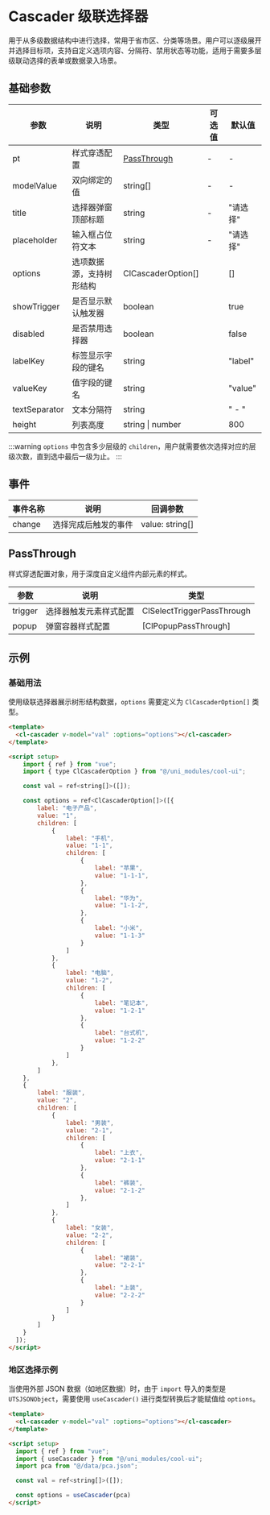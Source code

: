# Cascader 级联选择器

用于从多级数据结构中进行选择，常用于省市区、分类等场景。用户可以逐级展开并选择目标项，支持自定义选项内容、分隔符、禁用状态等功能，适用于需要多层级联动选择的表单或数据录入场景。

## 基础参数

| 参数          | 说明                     | 类型                        | 可选值 | 默认值   |
| ------------- | ------------------------ | --------------------------- | ------ | -------- |
| pt            | 样式穿透配置             | [PassThrough](#passthrough) | -      | -        |
| modelValue    | 双向绑定的值             | string[]                    | -      | -        |
| title         | 选择器弹窗顶部标题       | string                      | -      | "请选择" |
| placeholder   | 输入框占位符文本         | string                      | -      | "请选择" |
| options       | 选项数据源，支持树形结构 | ClCascaderOption[]          |        | []       |
| showTrigger   | 是否显示默认触发器       | boolean                     |        | true     |
| disabled      | 是否禁用选择器           | boolean                     |        | false    |
| labelKey      | 标签显示字段的键名       | string                      |        | "label"  |
| valueKey      | 值字段的键名             | string                      |        | "value"  |
| textSeparator | 文本分隔符               | string                      |        | " - "    |
| height        | 列表高度                 | string \| number            |        | 800      |

:::warning
`options` 中包含多少层级的 `children`，用户就需要依次选择对应的层级次数，直到选中最后一级为止。
:::

## 事件

| 事件名称 | 说明                 | 回调参数        |
| -------- | -------------------- | --------------- |
| change   | 选择完成后触发的事件 | value: string[] |

## PassThrough

样式穿透配置对象，用于深度自定义组件内部元素的样式。

| 参数    | 说明                   | 类型                       |
| ------- | ---------------------- | -------------------------- |
| trigger | 选择器触发元素样式配置 | ClSelectTriggerPassThrough |
| popup   | 弹窗容器样式配置       | [ClPopupPassThrough]       |

## 示例

### 基础用法

使用级联选择器展示树形结构数据，`options` 需要定义为 `ClCascaderOption[]` 类型。

```html
<template>
  <cl-cascader v-model="val" :options="options"></cl-cascader>
</template>

<script setup>
    import { ref } from "vue";
    import { type ClCascaderOption } from "@/uni_modules/cool-ui";

    const val = ref<string[]>([]);

    const options = ref<ClCascaderOption[]>([{
  		label: "电子产品",
  		value: "1",
  		children: [
  			{
  				label: "手机",
  				value: "1-1",
  				children: [
  					{
  						label: "苹果",
  						value: "1-1-1",
  					},
  					{
  						label: "华为",
  						value: "1-1-2",
  					},
  					{
  						label: "小米",
  						value: "1-1-3"
  					}
  				]
  			},
  			{
  				label: "电脑",
  				value: "1-2",
  				children: [
  					{
  						label: "笔记本",
  						value: "1-2-1"
  					},
  					{
  						label: "台式机",
  						value: "1-2-2"
  					}
  				]
  			},
  		]
  	},
  	{
  		label: "服装",
  		value: "2",
  		children: [
  			{
  				label: "男装",
  				value: "2-1",
  				children: [
  					{
  						label: "上衣",
  						value: "2-1-1"
  					},
  					{
  						label: "裤装",
  						value: "2-1-2"
  					},
  				]
  			},
  			{
  				label: "女装",
  				value: "2-2",
  				children: [
  					{
  						label: "裙装",
  						value: "2-2-1"
  					},
  					{
  						label: "上装",
  						value: "2-2-2"
  					}
  				]
  			}
  		]
  	}
  ]);
</script>
```

### 地区选择示例

当使用外部 JSON 数据（如地区数据）时，由于 `import` 导入的类型是 `UTSJSONObject`，需要使用 `useCascader()` 进行类型转换后才能赋值给 `options`。

```html
<template>
  <cl-cascader v-model="val" :options="options"></cl-cascader>
</template>

<script setup>
  import { ref } from "vue";
  import { useCascader } from "@/uni_modules/cool-ui";
  import pca from "@/data/pca.json";

  const val = ref<string[]>([]);

  const options = useCascader(pca)
</script>
```
